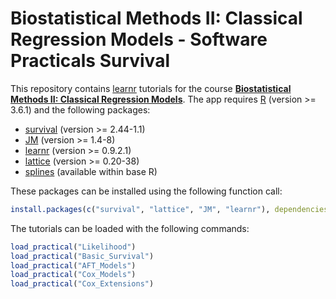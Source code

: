 # Biostatistical Methods II: Classical Regression Models - Software Practicals Survival
This repository contains [learnr](https://rstudio.github.io/learnr/) tutorials for the course 
[**Biostatistical Methods II: Classical Regression Models**](https://www.nihes.com/course/ep03_biostatistical_methods_ii_classical_regression_models/). 
The app requires [R](https://cran.r-project.org/) (version >= 3.6.1) and the following 
packages:

* [survival](https://cran.r-project.org/package=survival) (version >= 2.44-1.1)
* [JM](https://cran.r-project.org/package=JM) (version >= 1.4-8)
* [learnr](https://cran.r-project.org/package=learnr) (version >= 0.9.2.1)
* [lattice](https://cran.r-project.org/package=lattice) (version >= 0.20-38)
* [splines](https://cran.r-project.org/) (available within base R)

These packages can be installed using the following function call:
```r
install.packages(c("survival", "lattice", "JM", "learnr"), dependencies = TRUE)
```

The tutorials can be loaded with the following commands:
```r
load_practical("Likelihood")
load_practical("Basic_Survival")
load_practical("AFT_Models")
load_practical("Cox_Models")
load_practical("Cox_Extensions")
```

